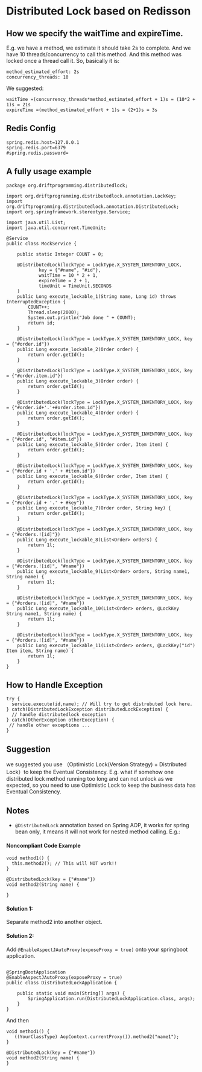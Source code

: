 # Distributed Lock based on Redisson


## How we specify the waitTime and expireTime.

E.g. we have a method, we estimate it should take 2s to complete. 
And we have 10 threads/concurrency to call this method. And this method was locked once a thread call it.
So, basically it is:

```
method_estimated_effort: 2s
concurrency_threads: 10
```
We suggested:
```
waitTime =(concurrency_threads*method_estimated_effort + 1)s = (10*2 + 1)s = 21s
expireTime =(method_estimated_effort + 1)s = (2+1)s = 3s
```

## Redis Config
```aidl
spring.redis.host=127.0.0.1
spring.redis.port=6379
#spring.redis.password=
```

## A fully usage example
```aidl
package org.driftprogramming.distributedlock;

import org.driftprogramming.distributedlock.annotation.LockKey;
import org.driftprogramming.distributedlock.annotation.DistributedLock;
import org.springframework.stereotype.Service;

import java.util.List;
import java.util.concurrent.TimeUnit;

@Service
public class MockService {

    public static Integer COUNT = 0;

    @DistributedLock(lockType = LockType.X_SYSTEM_INVENTORY_LOCK,
            key = {"#name", "#id"},
            waitTime = 10 * 2 + 1,
            expireTime = 2 + 1,
            timeUnit = TimeUnit.SECONDS
    )
    public Long execute_lockable_1(String name, Long id) throws InterruptedException {
        COUNT++;
        Thread.sleep(2000);
        System.out.println("Job done " + COUNT);
        return id;
    }

    @DistributedLock(lockType = LockType.X_SYSTEM_INVENTORY_LOCK, key = {"#order.id"})
    public Long execute_lockable_2(Order order) {
        return order.getId();
    }

    @DistributedLock(lockType = LockType.X_SYSTEM_INVENTORY_LOCK, key = {"#order.item.id"})
    public Long execute_lockable_3(Order order) {
        return order.getId();
    }

    @DistributedLock(lockType = LockType.X_SYSTEM_INVENTORY_LOCK, key = {"#order.id+'.'+#order.item.id"})
    public Long execute_lockable_4(Order order) {
        return order.getId();
    }

    @DistributedLock(lockType = LockType.X_SYSTEM_INVENTORY_LOCK, key = {"#order.id", "#item.id"})
    public Long execute_lockable_5(Order order, Item item) {
        return order.getId();
    }

    @DistributedLock(lockType = LockType.X_SYSTEM_INVENTORY_LOCK, key = {"#order.id + '.' + #item.id"})
    public Long execute_lockable_6(Order order, Item item) {
        return order.getId();
    }

    @DistributedLock(lockType = LockType.X_SYSTEM_INVENTORY_LOCK, key = {"#order.id + '.' + #key"})
    public Long execute_lockable_7(Order order, String key) {
        return order.getId();
    }

    @DistributedLock(lockType = LockType.X_SYSTEM_INVENTORY_LOCK, key = {"#orders.![id]"})
    public Long execute_lockable_8(List<Order> orders) {
        return 1l;
    }

    @DistributedLock(lockType = LockType.X_SYSTEM_INVENTORY_LOCK, key = {"#orders.![id]", "#name"})
    public Long execute_lockable_9(List<Order> orders, String name1, String name) {
        return 1l;
    }

    @DistributedLock(lockType = LockType.X_SYSTEM_INVENTORY_LOCK, key = {"#orders.![id]", "#name"})
    public Long execute_lockable_10(List<Order> orders, @LockKey String name1, String name) {
        return 1l;
    }

    @DistributedLock(lockType = LockType.X_SYSTEM_INVENTORY_LOCK, key = {"#orders.![id]", "#name"})
    public Long execute_lockable_11(List<Order> orders, @LockKey("id") Item item, String name) {
        return 1l;
    }
}

```

## How to Handle Exception
```aidl
try {
  service.execute(id,name); // Will try to get distrubuted lock here.
} catch(DistributedLockException distributedLockException) {
  // handle distributedlock exception
} catch(OtherException otherException) {
 // handle other exceptions ...
}
```

## Suggestion
we suggested you use （Optimistic Lock(Version Strategy) + Distributed Lock）to keep the Eventual Consistency.
E.g. what if somehow one distributed lock method running too long and can not unlock as we expected, so
you need to use Optimistic Lock to keep the business data has Eventual Consistency.

## Notes
- `@DistributedLock` annotation based on Spring AOP, it works for spring bean only, it means it will not work for nested method calling. E.g.:

#### Noncompliant Code Example

```aidl
void method1() {
  this.method2(); // This will NOT work!!
}

@DistributedLock(key = {"#name"})
void method2(String name) {

}

``` 
#### Solution 1:
Separate method2 into another object.


#### Solution 2:
Add `@EnableAspectJAutoProxy(exposeProxy = true)` onto your springboot application.

```aidl

@SpringBootApplication
@EnableAspectJAutoProxy(exposeProxy = true)
public class DistributedLockApplication {

	public static void main(String[] args) {
		SpringApplication.run(DistributedLockApplication.class, args);
	}
}
```

And then 
```aidl
void method1() {
   ((YourClassType) AopContext.currentProxy()).method2("name1");
}

@DistributedLock(key = {"#name"})
void method2(String name) {
}
```